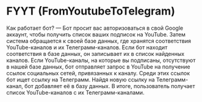 # FYYT (FromYoutubeToTelegram)
Как работает бот?
— Бот просит вас авторизоваться в свой Google аккаунт, чтобы получить список ваших подписок на YouTube. Затем система обращается к своей базе данных, где хранятся соответствия YouTube-каналов и их Телеграмм-каналов. Если бот находит соответствия в базе данных, он записывает их в список найденных каналов. Если YouTube-каналы, на которые вы подписаны, отсутствуют в нашей базе данных, бот отправляет запрос в YouTube на получение ссылок социальных сетей, привязанных к каналу. Среди этих ссылок бот ищет ссылку на Телеграмм. Найдя новую ссылку на Телеграмм-канал, бот добавляет её в базу данных. В итоге, пользователь получает список YouTube-каналов с их Телеграмм-каналами.

